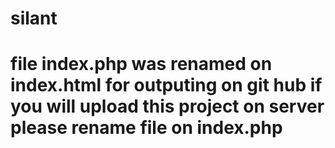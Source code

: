 # silant
# file index.php was renamed on index.html for outputing on git hub if you will upload this project on server please rename file on index.php 
